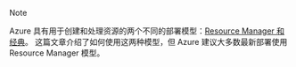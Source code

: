 > [!NOTE]
> Azure 具有用于创建和处理资源的两个不同的部署模型：[Resource Manager 和经典](../articles/azure-resource-manager/resource-manager-deployment-model.md)。 这篇文章介绍了如何使用这两种模型，但 Azure 建议大多数最新部署使用 Resource Manager 模型。